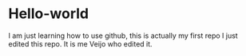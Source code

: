 # Hello-world
I am just learning how to use github, this is actually my first repo
I just edited this repo. It is me Veijo who edited it.
